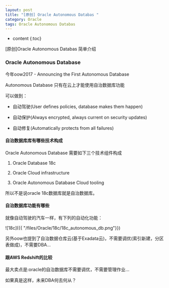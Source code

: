 ```yaml
---
layout: post
title: "[原创] Oracle Autonomous Databas "
category: Oracle
tags: Oracle Autonomous Databas
---
```


* content
{:toc}


[原创]Oracle Autonomous Databas 简单介绍

### Oracle Autonomous Database 

今年oow2017 - Announcing the First Autonomous Database

Autonomous Database 只有在云上才能使用自治数据库功能

可以做到：

* 自动驾驶(User defines policies, database makes them happen)

* 自动保护(Always encrypted, always current on security updates)

* 自动修复(Automatically protects from all failures)

#### 自治数据库库有哪些技术构成

Oracle Autonomous Database 需要如下三个技术组件构成

1. Oracle Database 18c

2. Oracle Cloud infrastructure

3. Oracle Autonomous Database Cloud tooling

所以不是说oracle 18c数据库就是自治数据库。

#### 自治数据库功能有哪些

就像自动驾驶的汽车一样，有下列的自动化功能：

![18c]({{ "/files/Oracle/18c/18c_autonomous_db.png"}})	


另外oow也提到了自治数据仓库云(基于Exadata云)，不需要调优(索引新建，分区表做成)，不需要DBA...

#### 跟AWS Redshift的比较

最大卖点是:oracle的自治数据库不需要调优，不需要管理作业...

如果真是这样，未来DBA何去何从？

~~~ LinHong 2017/10/11 ~~~~
